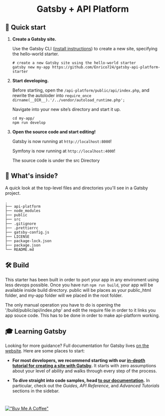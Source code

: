 <h1 align="center">
  Gatsby + API Platform
</h1>


## 🚀 Quick start

1.  **Create a Gatsby site.**

    Use the Gatsby CLI ([install instructions](https://www.gatsbyjs.com/docs/tutorial/part-0/#gatsby-cli)) to create a new site, specifying the hello-world starter.

    ```shell
    # create a new Gatsby site using the hello-world starter
    gatsby new my-app https://github.com/Enrico724/gatsby-api-platform-starter
    ```

1.  **Start developing.**

    Before starting, open the `/api-platform/public/api/index.php`, and rewrite the autoloder into `require_once dirname(__DIR__).'/../vendor/autoload_runtime.php';`

    Navigate into your new site’s directory and start it up.

    ```shell
    cd my-app/
    npm run develop
    ```

1.  **Open the source code and start editing!**

    Gatsby is now running at `http://localhost:8000`!
    
    Symfony is now running at `http://localhost:4000`!

    The source code is under the src Directory

## 🧐 What's inside?

A quick look at the top-level files and directories you'll see in a Gatsby project.

    .
    ├── api-platform
    ├── node_modules
    ├── public
    ├── src
    ├── .gitignore
    ├── .prettierrc
    ├── gatsby-config.js
    ├── LICENSE
    ├── package-lock.json
    ├── package.json
    └── README.md

## 🛠 Build

This starter has been built in order to port your app in any enviroment using less devops possible. Once you have run `npm run build`, your app will be available inside build directory. public will be places as your public_html folder, and my-app folder will we placed in the root folder.

The only manual operation you have to do is opening the '/build/public/api/index.php' and edit the require file in order to it links you app souce code. This has to be done in order to make api-platform working.

## 🎓 Learning Gatsby

Looking for more guidance? Full documentation for Gatsby lives [on the website](https://www.gatsbyjs.com/). Here are some places to start:

- **For most developers, we recommend starting with our [in-depth tutorial for creating a site with Gatsby](https://www.gatsbyjs.com/tutorial/).** It starts with zero assumptions about your level of ability and walks through every step of the process.

- **To dive straight into code samples, head [to our documentation](https://www.gatsbyjs.com/docs/).** In particular, check out the _Guides_, _API Reference_, and _Advanced Tutorials_ sections in the sidebar.

#

[!["Buy Me A Coffee"](https://www.buymeacoffee.com/assets/img/custom_images/orange_img.png)](https://www.buymeacoffee.com/Enrico724)